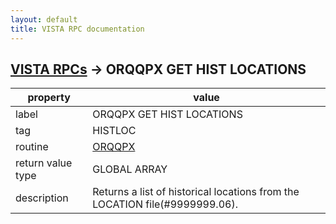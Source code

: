 ```yaml
---
layout: default
title: VISTA RPC documentation
---
```




## [VISTA RPCs](TableOfContent.md) &#8594; ORQQPX GET HIST LOCATIONS 

 property | value 
--- | --- 
 label | ORQQPX GET HIST LOCATIONS
 tag | HISTLOC
 routine | [ORQQPX](http://code.osehra.org/dox/Routine_ORQQPX_source.html)
 return value type | GLOBAL ARRAY
 description | Returns a list of historical locations from the LOCATION file(#9999999.06).